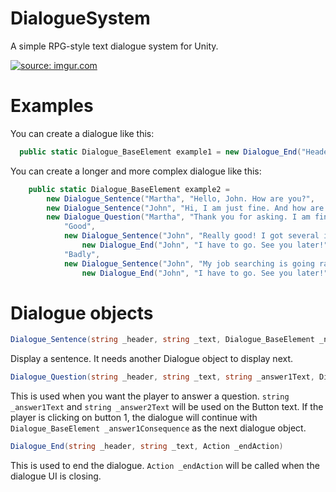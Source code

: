 # DialogueSystem
A simple RPG-style text dialogue system for Unity. 

<a href="https://imgur.com/zudLOXE"><img src="https://i.imgur.com/zudLOXE.png" title="source: imgur.com" /></a>

# Examples
You can create a dialogue like this: 

```csharp
  public static Dialogue_BaseElement example1 = new Dialogue_End("Header","Dialoge text", ()=> { /* This will be called at the end of the dialogue*/ });
```
You can create a longer and more complex dialogue like this: 

```csharp
    public static Dialogue_BaseElement example2 =
        new Dialogue_Sentence("Martha", "Hello, John. How are you?",
        new Dialogue_Sentence("John", "Hi, I am just fine. And how are you, Martha?",
        new Dialogue_Question("Martha", "Thank you for asking. I am fine. How's your job search coming along?",
            "Good",
            new Dialogue_Sentence("John", "Really good! I got several interviews next week!",
                new Dialogue_End("John", "I have to go. See you later!", () => { Debug.Log("Possible to do something here."); })),
            "Badly",
            new Dialogue_Sentence("John", "My job searching is going rather slowly, I'm afraid.",
                new Dialogue_End("John", "I have to go. See you later!", () => { Debug.Log("Possible to do something here."); })))));
```

# Dialogue objects

```csharp
Dialogue_Sentence(string _header, string _text, Dialogue_BaseElement _nextElement)
```
Display a sentence. It needs another Dialogue object to display next. 



```csharp
Dialogue_Question(string _header, string _text, string _answer1Text, Dialogue_BaseElement _answer1Consequence, string _answer2Text, Dialogue_BaseElement _answer2Consequence)
```
This is used when you want the player to answer a question. ```string _answer1Text``` and ```string _answer2Text``` will be used on the Button text. If the player is clicking on button 1, the dialogue will continue with ```Dialogue_BaseElement _answer1Consequence``` as the next dialogue object.



```csharp
Dialogue_End(string _header, string _text, Action _endAction)
```
This is used to end the dialogue. ```Action _endAction``` will be called when the dialogue UI is closing.
